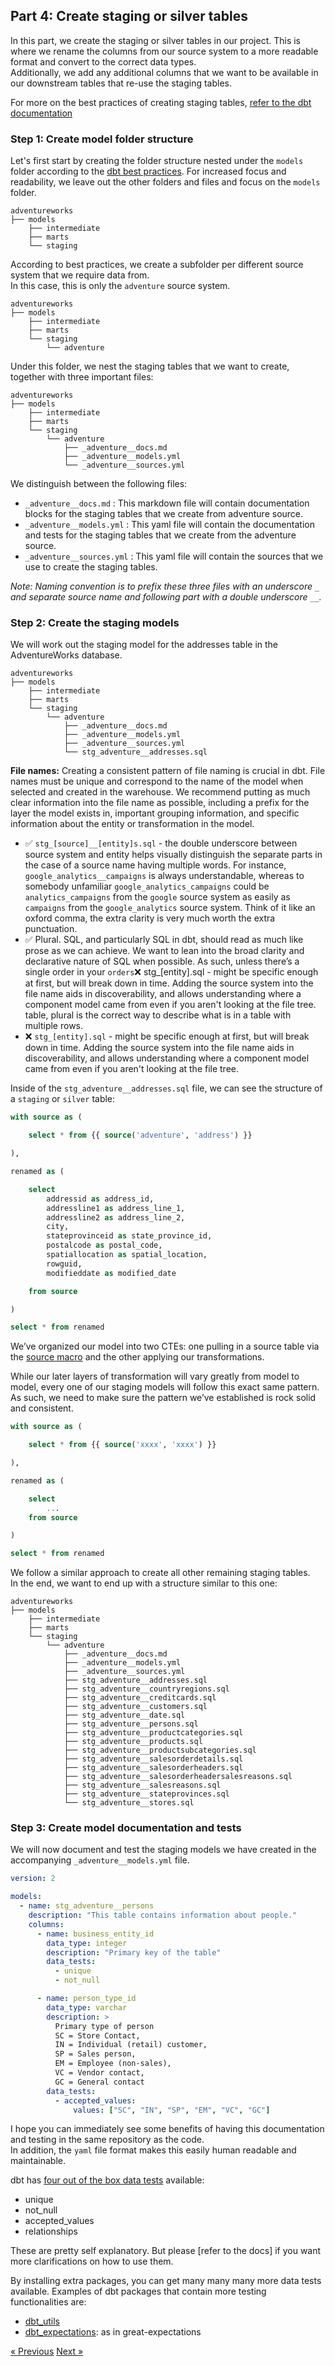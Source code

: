 ## Part 4: Create staging or silver tables 

In this part, we create the staging or silver tables in our project.
This is where we rename the columns from our source system to a more readable format and convert to the correct data types.\
Additionally, we add any additional columns that we want to be available in our downstream tables that re-use the staging tables.

For more on the best practices of creating staging tables, [refer to the dbt documentation](https://docs.getdbt.com/best-practices/how-we-structure/2-staging)

### Step 1: Create model folder structure 

Let's first start by creating the folder structure nested under the `models` folder according to the [dbt best practices](https://docs.getdbt.com/best-practices/how-we-structure/1-guide-overview).
For increased focus and readability, we leave out the other folders and files and focus on the `models` folder.

```text
adventureworks
├── models
    ├── intermediate
    ├── marts
    └── staging
```

According to best practices, we create a subfolder per different source system that we require data from.\
In this case, this is only the `adventure` source system.

```text
adventureworks
├── models
    ├── intermediate
    ├── marts
    └── staging
        └── adventure
```

Under this folder, we nest the staging tables that we want to create, together with three important files:

```text
adventureworks
├── models
    ├── intermediate
    ├── marts
    └── staging
        └── adventure
            ├── _adventure__docs.md
            ├── _adventure__models.yml
            └── _adventure__sources.yml
```
We distinguish between the following files:

- `_adventure__docs.md` : This markdown file will contain documentation blocks for the staging tables that we create from adventure source.
- `_adventure__models.yml` : This yaml file will contain the documentation and tests for the staging tables that we create from the adventure source.
- `_adventure__sources.yml` : This yaml file will contain the sources that we use to create the staging tables.

*Note: Naming convention is to prefix these three files with an underscore `_` and separate source name and following part with a double underscore `__`.*

### Step 2: Create the staging models 

We will work out the staging model for the addresses table in the AdventureWorks database.

```text
adventureworks
├── models
    ├── intermediate
    ├── marts
    └── staging
        └── adventure
            ├── _adventure__docs.md
            ├── _adventure__models.yml
            ├── _adventure__sources.yml
            └── stg_adventure__addresses.sql
```

**File names:**
Creating a consistent pattern of file naming is crucial in dbt. 
File names must be unique and correspond to the name of the model when selected and created in the warehouse. 
We recommend putting as much clear information into the file name as possible, including a prefix for the layer the model exists in, important grouping information, and specific information about the entity or transformation in the model.
- ✅ `stg_[source]__[entity]s.sql` - the double underscore between source system and entity helps visually distinguish the separate parts in the case of a source name having multiple words. 
For instance, `google_analytics__campaigns` is always understandable, whereas to somebody unfamiliar `google_analytics_campaigns` could be `analytics_campaigns` from the `google` source system as easily as `campaigns` from the `google_analytics` source system. 
Think of it like an oxford comma, the extra clarity is very much worth the extra punctuation.
- ✅ Plural. SQL, and particularly SQL in dbt, should read as much like prose as we can achieve. 
We want to lean into the broad clarity and declarative nature of SQL when possible. 
As such, unless there’s a single order in your `orders`❌ stg_[entity].sql - might be specific enough at first, but will break down in time. Adding the source system into the file name aids in discoverability, and allows understanding where a component model came from even if you aren't looking at the file tree. table, plural is the correct way to describe what is in a table with multiple rows.
- ❌ `stg_[entity].sql` - might be specific enough at first, but will break down in time. 
Adding the source system into the file name aids in discoverability, 
and allows understanding where a component model came from even if you aren't looking at the file tree.


Inside of the `stg_adventure__addresses.sql` file, we can see the structure of a `staging` or `silver` table:

```sql
with source as (

    select * from {{ source('adventure', 'address') }}

),

renamed as (

    select
        addressid as address_id,
        addressline1 as address_line_1,
        addressline2 as address_line_2,
        city,
        stateprovinceid as state_province_id,
        postalcode as postal_code,
        spatiallocation as spatial_location,
        rowguid,
        modifieddate as modified_date

    from source

)

select * from renamed

```
We’ve organized our model into two CTEs: one pulling in a source table via the [source macro](https://docs.getdbt.com/docs/build/sources#selecting-from-a-source) and the other applying our transformations.

While our later layers of transformation will vary greatly from model to model, every one of our staging models will follow this exact same pattern. As such, we need to make sure the pattern we’ve established is rock solid and consistent.

```sql
with source as (

    select * from {{ source('xxxx', 'xxxx') }}

),

renamed as (

    select
        ...
    from source

)

select * from renamed

```

We follow a similar approach to create all other remaining staging tables.\
In the end, we want to end up with a structure similar to this one:

```text
adventureworks
├── models
    ├── intermediate
    ├── marts
    └── staging
        └── adventure
            ├── _adventure__docs.md
            ├── _adventure__models.yml
            ├── _adventure__sources.yml
            ├── stg_adventure__addresses.sql
            ├── stg_adventure__countryregions.sql
            ├── stg_adventure__creditcards.sql
            ├── stg_adventure__customers.sql
            ├── stg_adventure__date.sql
            ├── stg_adventure__persons.sql
            ├── stg_adventure__productcategories.sql
            ├── stg_adventure__products.sql
            ├── stg_adventure__productsubcategories.sql
            ├── stg_adventure__salesorderdetails.sql
            ├── stg_adventure__salesorderheaders.sql
            ├── stg_adventure__salesorderheadersalesreasons.sql
            ├── stg_adventure__salesreasons.sql
            ├── stg_adventure__stateprovinces.sql
            └── stg_adventure__stores.sql
```

### Step 3: Create model documentation and tests

We will now document and test the staging models we have created in the accompanying `_adventure__models.yml` file.

```yaml
version: 2

models:
  - name: stg_adventure__persons
    description: "This table contains information about people."
    columns:
      - name: business_entity_id
        data_type: integer
        description: "Primary key of the table"
        data_tests:
          - unique
          - not_null

      - name: person_type_id
        data_type: varchar
        description: > 
          Primary type of person 
          SC = Store Contact, 
          IN = Individual (retail) customer, 
          SP = Sales person, 
          EM = Employee (non-sales), 
          VC = Vendor contact, 
          GC = General contact
        data_tests:
          - accepted_values: 
              values: ["SC", "IN", "SP", "EM", "VC", "GC"]
```

I hope you can immediately see some benefits of having this documentation and testing in the same repository as the code.\
In addition, the `yaml` file format makes this easily human readable and maintainable.

dbt has [four out of the box data tests](https://docs.getdbt.com/docs/build/data-tests#generic-data-tests) available:
- unique
- not_null
- accepted_values
- relationships

These are pretty self explanatory. But please [refer to the docs] if you want more clarifications on how to use them.

By installing extra packages, you can get many many many more data tests available.
Examples of dbt packages that contain more testing functionalities are:
- [dbt_utils](https://hub.getdbt.com/dbt-labs/dbt_utils/latest/)
- [dbt_expectations](https://hub.getdbt.com/calogica/dbt_expectations/latest/): as in great-expectations

[&laquo; Previous](part04-identify-fact-dimension.md) [Next &raquo;](part06-create-dimension.md)